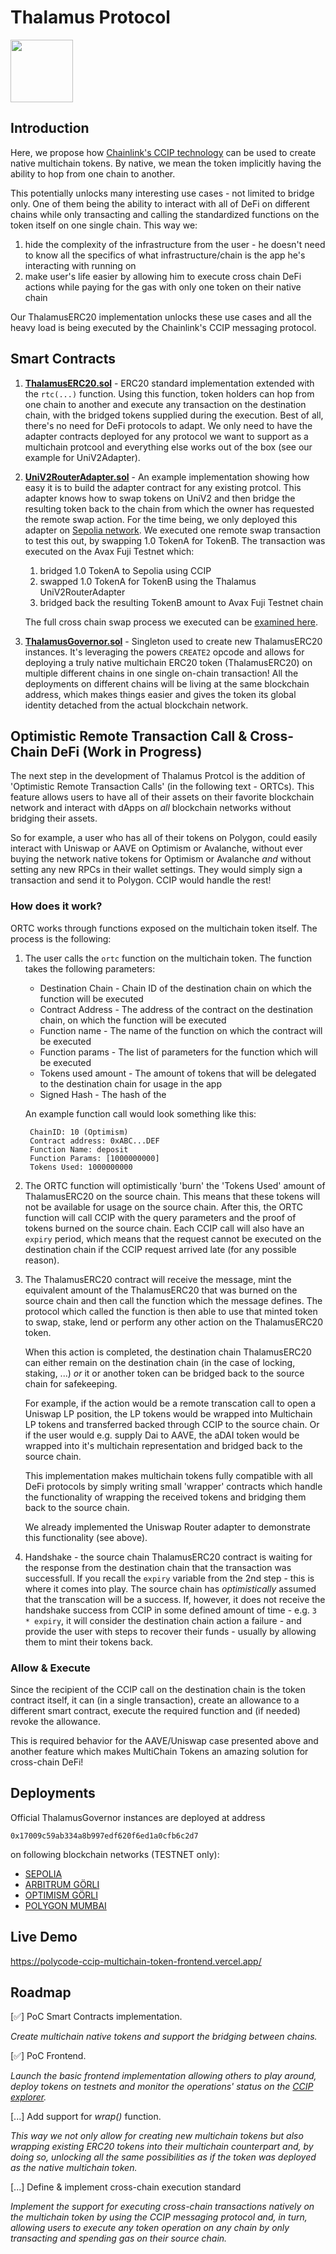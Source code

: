 # Thalamus Protocol

<img style="height:100px" src="https://github.com/0xPolycode/thalamus-protocol-tech/assets/129866940/c0b2427d-e853-40b6-847f-2328f7c47c7d"></img>

## Introduction

Here, we propose how [Chainlink's CCIP technology](https://docs.chain.link/ccip) can be used to create native multichain tokens. By native, we mean the token implicitly having the ability to hop from one chain to another.

This potentially unlocks many interesting use cases - not limited to bridge only. One of them being the ability to interact with all of DeFi
on different chains while only transacting and calling the standardized functions on the token itself on one single chain.
This way we:
1. hide the complexity of the infrastructure from the user - he doesn't need to know all the specifics of what
infrastructure/chain is the app he's interacting with running on
2. make user's life easier by allowing him to execute cross chain DeFi actions while paying for the gas with only one token on their native chain

Our ThalamusERC20 implementation unlocks these use cases and all the heavy load is being executed by the Chainlink's CCIP messaging protocol.

## Smart Contracts

1. **[ThalamusERC20.sol](./src/assets/ThalamusERC20.sol)** - ERC20 standard implementation extended with the `rtc(...)` function. Using this function, token holders can hop from one chain to another and execute any transaction on the destination chain, with the bridged tokens supplied during the execution. Best of all, there's no need for DeFi protocols to adapt. We only need to have the adapter contracts deployed for any protocol we want to support as a multichain protcool and everything else works out of the box (see our example for UniV2Adapter).


2. **[UniV2RouterAdapter.sol](./src/adapters/UniV2RouterAdapter.sol)** - An example implementation showing how easy it is to build the adapter contract for any existing protcol. This adapter knows how to swap tokens on UniV2 and then bridge the resulting token back to the chain from which the owner has requested the remote swap action. For the time being, we only deployed this adapter on [Sepolia network](https://sepolia.etherscan.io/address/0x101Cd6a6E9B436eB3c14E8454bc17d15fF6D6239).
We executed one remote swap transaction to test this out, by swapping 1.0 TokenA for TokenB.
The transaction was executed on the Avax Fuji Testnet which:
    1) bridged 1.0 TokenA to Sepolia using CCIP
    2) swapped 1.0 TokenA for TokenB using the Thalamus UniV2RouterAdapter
    3) bridged back the resulting TokenB amount to Avax Fuji Testnet chain

    The full cross chain swap process we executed can be [examined here](https://ccip.chain.link/tx/0x99882733405dee2411d050205850b5254c163c90ba97bf0df56ffc0f3cecc3d9).

3. **[ThalamusGovernor.sol](./src/ThalamusGovernor.sol)** - Singleton used to create new ThalamusERC20 instances. It's leveraging the powers `CREATE2` opcode and allows for deploying a truly native multichain ERC20 token (ThalamusERC20) on multiple different chains in one single on-chain transaction! All the deployments on different chains will be living at the same blockchain address, which makes things easier and gives the token its global identity detached from the actual blockchain network.

## Optimistic Remote Transaction Call & Cross-Chain DeFi (Work in Progress)

The next step in the development of Thalamus Protcol is the addition of 'Optimistic Remote Transaction Calls' (in the following text - ORTCs). This feature
allows users to have all of their assets on their favorite blockchain network and interact with dApps on *all* blockchain networks without bridging
their assets. 

So for example, a user who has all of their tokens on Polygon, could easily interact with Uniswap or AAVE on Optimism or Avalanche, without ever buying the network native tokens for Optimism or Avalanche *and* without setting any new RPCs in their wallet settings. They would simply sign a transaction and send it to Polygon. CCIP would handle the rest!

### How does it work?

ORTC works through functions exposed on the multichain token itself. The process is the following:

1. The user calls the `ortc` function on the multichain token. The function takes the following parameters:
    * Destination Chain - Chain ID of the destination chain on which the function will be executed
    * Contract Address - The address of the contract on the destination chain, on which the function will be executed
    * Function name - The name of the function on which the contract will be executed
    * Function params - The list of parameters for the function which will be executed
    * Tokens used amount - The amount of tokens that will be delegated to the destination chain for usage in the app
    * Signed Hash - The hash of the 

   An example function call would look something like this:
   ```
    ChainID: 10 (Optimism)
    Contract address: 0xABC...DEF
    Function Name: deposit
    Function Params: [1000000000]
    Tokens Used: 1000000000
   ```
2. The ORTC function will optimistically 'burn' the 'Tokens Used' amount of ThalamusERC20 on the source chain. This means that these tokens will not be available for usage on the source chain. After this, the ORTC function will call CCIP with the query parameters and the proof of tokens burned on the source chain. Each CCIP call will also have an `expiry` period, which means that the request cannot be executed on the destination chain if the CCIP request arrived late (for any possible reason).

3. The ThalamusERC20 contract will receive the message, mint the equivalent amount of the ThalamusERC20 that was burned on the source chain and then call the function which the message defines. The protocol which called the function is then able to use that minted token to swap, stake, lend or perform any other action on the ThalamusERC20 token.

    When this action is completed, the destination chain ThalamusERC20 can either remain on the destination chain (in the case of locking, staking, ...) *or* it or another token can be bridged back to the source chain for safekeeping. 

    For example, if the action would be a remote transcation call to open a Uniswap LP position, the LP tokens would be wrapped into Multichain LP tokens and transferred backed through CCIP to the source chain. Or if the user would e.g. supply Dai to AAVE, the aDAI token would be wrapped into it's multichain representation and bridged back to the source chain.

    This implementation makes multichain tokens fully compatible with all DeFi protocols by simply writing small 'wrapper' contracts which handle the functionality of wrapping the received tokens and bridging them back to the source chain.

    We already implemented the Uniswap Router adapter to demonstrate this functionality (see above).

4. Handshake - the source chain ThalamusERC20 contract is waiting for the response from the destination chain that the transaction was successfull. If you recall the `expiry` variable from the 2nd step - this is where it comes into play. The source chain has _optimistically_ assumed that the transcation will be a success. If, however, it does not receive the handshake success from CCIP in some defined amount of time - e.g. `3 * expiry`, it will consider the destination chain action a failure - and provide the user with steps to recover their funds - usually by allowing them to mint their tokens back.

### Allow & Execute

Since the recipient of the CCIP call on the destination chain is the token contract itself, it can (in a single transaction), create an allowance to a different smart contract, execute the required function and (if needed) revoke the allowance.

This is required behavior for the AAVE/Uniswap case presented above and another feature which makes MultiChain Tokens an amazing solution for cross-chain DeFi!

## Deployments

Official ThalamusGovernor instances are deployed at address

`0x17009c59ab334a8b997edf620f6ed1a0cfb6c2d7`

on following blockchain networks (TESTNET only):

- [SEPOLIA](https://sepolia.etherscan.io/address/0x17009c59ab334a8b997edf620f6ed1a0cfb6c2d7)
- [ARBITRUM GÖRLI](https://testnet.arbiscan.io/address/0x17009c59ab334a8b997edf620f6ed1a0cfb6c2d7)
- [OPTIMISM GÖRLI](https://goerli-optimism.etherscan.io/address/0x17009c59ab334a8b997edf620f6ed1a0cfb6c2d7)
- [POLYGON MUMBAI](https://mumbai.polygonscan.com/address/0x17009c59ab334a8b997edf620f6ed1a0cfb6c2d7)

## Live Demo

https://polycode-ccip-multichain-token-frontend.vercel.app/

## Roadmap

[✅] PoC Smart Contracts implementation. 

*Create multichain native tokens and support the bridging between chains.*

[✅] PoC Frontend.

*Launch the basic frontend implementation allowing others to play around, deploy tokens on testnets and monitor the operations' status on the [CCIP explorer](https://ccip.chain.link/).*

[...] Add support for *wrap()* function.

*This way we not only allow for creating new multichain tokens but also wrapping existing ERC20 tokens into their multichain counterpart and, by doing so, unlocking all the same possibilities as if the token was deployed as the native multichain token.*

[...] Define & implement cross-chain execution standard

*Implement the support for executing cross-chain transactions natively on the multichain token by using the CCIP messaging protocol and, in turn, allowing users to execute any token operation on any chain by only transacting and spending gas on their source chain.*
